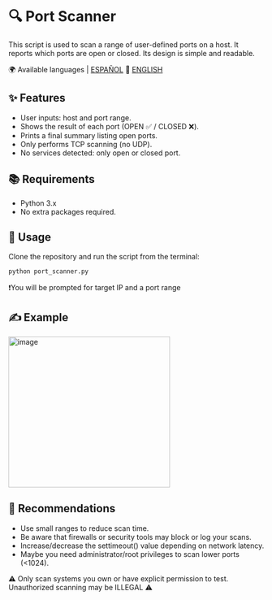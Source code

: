 # 🔍 Port Scanner

This script is used to scan a range of user-defined ports on a host.
It reports which ports are open or closed.
Its design is simple and readable.

🌍 Available languages | [ESPAÑOL](README.es.md) 🔁 [ENGLISH](README.md) 

## ✨ Features
- User inputs: host and port range.
- Shows the result of each port (OPEN ✅ / CLOSED ❌).
- Prints a final summary listing open ports.
- Only performs TCP scanning (no UDP).
- No services detected: only open or closed port.

## 📚 Requirements
- Python 3.x
- No extra packages required.

## 🎯 Usage
Clone the repository and run the script from the terminal:

```bash
python port_scanner.py
```
❗You will be prompted for target IP and a port range

## ✍️ Example
<img width="318" height="297" alt="image" src="https://github.com/user-attachments/assets/3bc70b56-a3ba-4da8-80ac-4dab03cec727" />

## 📌 Recommendations
- Use small ranges to reduce scan time.
- Be aware that firewalls or security tools may block or log your scans.
- Increase/decrease the settimeout() value depending on network latency.
- Maybe you need administrator/root privileges to scan lower ports (<1024).

⚠️ Only scan systems you own or have explicit permission to test. Unauthorized scanning may be ILLEGAL ⚠️
